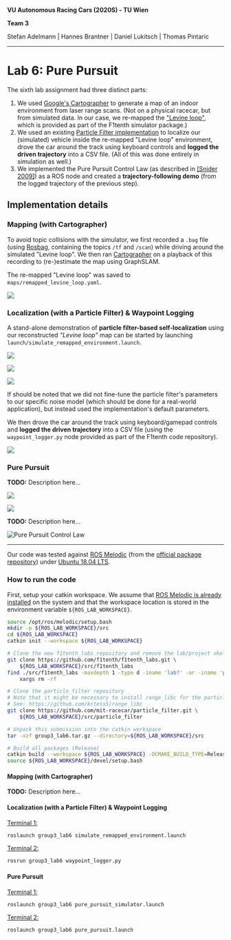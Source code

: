 **VU Autonomous Racing Cars (2020S) - TU Wien**

**Team 3**

Stefan Adelmann | Hannes  Brantner | Daniel Lukitsch | Thomas Pintaric

------

# Lab 6: Pure Pursuit

The sixth lab assignment had three distinct parts:

1. We used [Google's Cartographer](https://opensource.google/projects/cartographer) to generate a map of an indoor environment from laser range scans. (Not on a physical racecar, but from simulated data. In our case, we re-mapped the ["Levine loop"](https://github.com/f1tenth/f1tenth_labs/blob/master/f110_simulator/maps/levine.yaml), which is provided as part of the F1tenth simulator package.)
2. We used an existing [Particle Filter implementation](https://github.com/mit-racecar/particle_filter) to localize our (simulated) vehicle inside the re-mapped "Levine loop" environment, drove the car around the track using keyboard controls and **logged the driven trajectory** into a CSV file.  (All of this was done entirely in simulation as well.)
3. We implemented the Pure Pursuit Control Law (as described in [[Snider 2009]](https://www.ri.cmu.edu/pub_files/2009/2/Automatic_Steering_Methods_for_Autonomous_Automobile_Path_Tracking.pdf)) as a ROS node and created a **trajectory-following demo** (from the logged trajectory of the previous step).

## Implementation details

### Mapping (with Cartographer)

To avoid topic collisions with the simulator, we first recorded a `.bag` file (using [Rosbag](http://wiki.ros.org/rosbag), containing the topics `/tf` and `/scan`) while driving around the simulated "Levine loop". We then ran [Cartographer](https://opensource.google/projects/cartographer) on a playback of this recording to (re-)estimate the map using GraphSLAM.

The re-mapped "Levine loop" was saved to `maps/remapped_levine_loop.yaml`.

![](media/adjusted_remapped_levine_loop.png)

### Localization (with a Particle Filter) & Waypoint Logging

A stand-alone demonstration of **particle filter-based self-localization** using our reconstructed *"Levine loop"* map can be started by launching `launch/simulate_remapped_environment.launch`.

![](media/pf_localization_detail.png)

![](media/pf_localization.gif)

![](media/pf_rosgraph.svg)

If should be noted that we did not fine-tune the particle filter's parameters to our specific noise model (which should be done for a real-world application), but instead used the implementation's default parameters.

We then drove the car around the track using keyboard/gamepad controls and **logged the driven trajectory** into a CSV file (using the `waypoint_logger.py` node provided as part of the F1tenth code repository). 

![](media/original_recorded_trajectory.png)

### Pure Pursuit

**TODO:** Description here...

![](media/pure_pursuit_animated.gif)

![](media/pure_pursuit_rosgraph.svg)

**TODO:** Description here...

![Pure Pursuit Control Law](media/pure_pursuit_control_law.svg)



------

Our code was tested against [ROS Melodic](http://wiki.ros.org/melodic) (from the [official package repository](http://wiki.ros.org/melodic/Installation/Ubuntu)) under [Ubuntu 18.04 LTS](http://releases.ubuntu.com/18.04.4/).

### How to run the code

First, setup your catkin workspace. We assume that [ROS Melodic is already installed](http://wiki.ros.org/melodic/Installation/Ubuntu) on the system and that the workspace location is stored in the environment variable `${ROS_LAB_WORKSPACE}`.

```bash
source /opt/ros/melodic/setup.bash
mkdir -p ${ROS_LAB_WORKSPACE}/src
cd ${ROS_LAB_WORKSPACE}
catkin init --workspace ${ROS_LAB_WORKSPACE}

# Clone the new f1tenth_labs repository and remove the lab/project skeletons
git clone https://github.com/f1tenth/f1tenth_labs.git \
	${ROS_LAB_WORKSPACE}/src/f1tenth_labs
find ./src/f1tenth_labs -maxdepth 1 -type d -iname 'lab?' -or -iname 'project' | \
	xargs rm -rf	

# Clone the particle_filter repository
# Note that it might be necessary to install range_libc for the particle filter to work.
# See: https://github.com/kctess5/range_libc
git clone https://github.com/mit-racecar/particle_filter.git \
	${ROS_LAB_WORKSPACE}/src/particle_filter

# Unpack this submission into the catkin workspace
tar -xzf group3_lab6.tar.gz --directory=${ROS_LAB_WORKSPACE}/src

# Build all packages (Release)
catkin build --workspace ${ROS_LAB_WORKSPACE} -DCMAKE_BUILD_TYPE=Release
source ${ROS_LAB_WORKSPACE}/devel/setup.bash
```

#### Mapping (with Cartographer)

**TODO:** Description here...

#### Localization (with a Particle Filter) & Waypoint Logging

<u>Terminal 1:</u>

```bash
roslaunch group3_lab6 simulate_remapped_environment.launch
```

<u>Terminal 2:</u>

```bash
rosrun group3_lab6 waypoint_logger.py
```

#### Pure Pursuit

<u>Terminal 1:</u>

```bash
roslaunch group3_lab6 pure_pursuit_simulator.launch
```

<u>Terminal 2:</u>

```bash
roslaunch group3_lab6 pure_pursuit.launch
```
